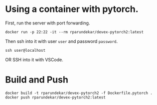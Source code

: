 # Using a container with pytorch.
First, run the server with port forwarding.
```
docker run -p 22:22 -it --rm rparundekar/devex-pytorch2:latest 
```

Then ssh into it with user `user` and password `password`.
```
ssh user@localhost
```

OR SSH into it with VSCode.

# Build and Push
```
docker build -t rparundekar/devex-pytorch2 -f Dockerfile.pytorch .
docker push rparundekar/devex-pytorch2:latest
```

